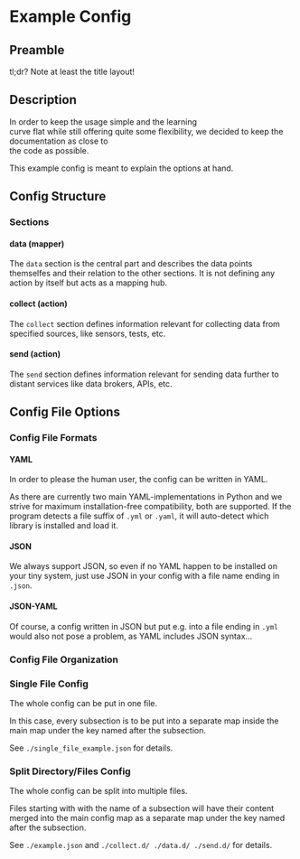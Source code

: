 # Example Config

## Preamble

tl;dr? Note at least the title layout!


## Description

In order to keep the usage simple and the learning                                                                                                 
curve flat while still offering quite some flexibility,
we decided to keep the documentation as close to                                                                                                  
the code as possible.

This example config is meant to explain the options at hand.


## Config Structure

### Sections

#### data (mapper)

The `data` section is the central part and describes the
data points themselfes and their relation to the other sections.
It is not defining any action by itself but acts as a mapping hub.

#### collect (action)

The `collect` section defines information relevant for collecting
data from specified sources, like sensors, tests, etc.

#### send (action)

The `send` section defines information relevant for sending
data further to distant services like data brokers, APIs, etc.


## Config File Options

### Config File Formats

#### YAML

In order to please the human user, the config can be written in YAML.

As there are currently two main YAML-implementations in Python and we
strive for maximum installation-free compatibility, both are supported.
If the program detects a file suffix of `.yml` or `.yaml`, it will
auto-detect which library is installed and load it.


#### JSON

We always support JSON, so even if no YAML happen to be installed on
your tiny system, just use JSON in your config with a file name ending
in `.json`. 


#### JSON-YAML

Of course, a config written in JSON but put e.g. into a file ending in
`.yml` would also not pose a problem, as YAML includes JSON syntax...


### Config File Organization

### Single File Config

The whole config can be put in one file.

In this case, every subsection is to be put into a separate map inside
the main map under the key named after the subsection.

See `./single_file_example.json` for details.

### Split Directory/Files Config

The whole config can be split into multiple files.

Files starting with with the name of a subsection will have their
content merged into the main config map as a separate map under the
key named after the subsection.

See `./example.json` and `./collect.d/ ./data.d/ ./send.d/` for
details.
